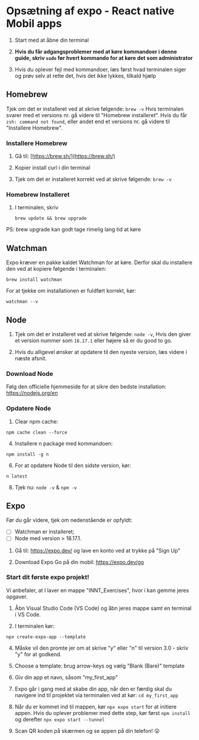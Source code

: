 # Opsætning af expo - React native Mobil apps

1. Start med at åbne din terminal

2. **Hvis du får adgangsproblemer med at køre kommandoer i denne guide, skriv `sudo` før hvert kommando for at køre det som administrator**

3. Hvis du oplever fejl med kommandoer, læs først hvad terminalen siger og prøv selv at rette det, hvis det ikke lykkes, tilkald hjælp

## Homebrew
Tjek om det er installeret ved at skrive følgende: `brew -v`
Hvis terminalen svarer med et versions nr. gå videre til "Homebrew installeret". Hvis du får `zsh: command not found`, eller andet end et versions nr. gå videre til "Installere Homebrew".

### Installere Homebrew
1. Gå til: [https://brew.sh/](https://brew.sh/)

2. Kopier install curl i din terminal

3. Tjek om det er installeret korrekt ved at skrive følgende: `brew -v`

### Homebrew Installeret
1. I terminalen, skriv
   ```
   brew update && brew upgrade
   ```
PS: brew upgrade kan godt tage rimelig lang tid at køre

## Watchman
Expo kræver en pakke kaldet Watchman for at køre. Derfor skal du installere den ved at kopiere følgende i terminalen:
```
brew install watchman
```
For at tjekke om installationen er fuldført korrekt, kør: 
```
watchman --v
```

## Node

1. Tjek om det er installeret ved at skrive følgende: `node -v`, Hvis den giver et version nummer som `18.17.1` eller højere så er du good to go.

2. Hvis du alligevel ønsker at opdatere til den nyeste version, læs videre i næste afsnit.

### Download Node

Følg den officielle hjemmeside for at sikre den bedste installation: https://nodejs.org/en

### Opdatere Node
1. Clear npm cache: 
```
npm cache clean --force
```

4. Installere n package med kommandoen: 
```
npm install -g n
```

6. For at opdatere Node til den sidste version, kør:
```
n latest
```

8. Tjek nu: `node -v` & `npm -v`


## Expo
Før du går videre, tjek om nedenstående er opfyldt:

 - [ ] Watchman er installeret;
 - [ ] Node med version > 18.17.1.

1. Gå til: https://expo.dev/ og lave en konto ved at trykke på "Sign Up"

2. Download Expo Go på din mobil: https://expo.dev/go

### Start dit første expo projekt!
Vi anbefaler, at I laver en mappe "INNT_Exercises", hvor i kan gemme jeres opgaver.

1. Åbn Visual Studio Code (VS Code) og åbn jeres mappe samt en terminal i VS Code.

2. I terminalen kør:
```
npx create-expo-app --template
```

4. Måske vil den promte jer om at skrive "y" eller "n" til version 3.0 - skriv "y" for at godkend.

5. Choose a template: brug arrow-keys og vælg "Blank (Bare)"  template

6. Giv din app et navn, såsom "my_first_app"

7. Expo går i gang med at skabe din app, når den er færdig skal du navigere ind til projektet via terminalen ved at kør: `cd my_first_app`

8. Når du er kommet ind til mappen, kør `npx expo start` for at initiere appen. Hvis du oplever problemer med dette step, kør først `npm install` og derefter `npx expo start --tunnel`

9. Scan QR koden på skærmen og se appen på din telefon! 😲


